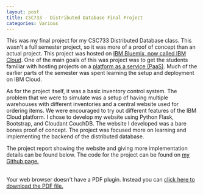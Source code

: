 ```yaml
---
layout: post
title: CSC733 - Distributed Database Final Project
categories: Various
---
```

This was my final project for my CSC733 Distributed Database class. This wasn't a full semester project, so it was more of a proof of concept than an actual project. This project was hosted on [IBM Bluemix, now called IBM Cloud](https://www.ibm.com/cloud/). One of the main goals of this was project was to get the students familiar with hosting projects on a [platform as a service (PaaS)](https://en.wikipedia.org/wiki/Platform_as_a_service). Much of the earlier parts of the semester was spent learning the setup and deployment on IBM Cloud.

As for the project itself, it was a basic inventory control system. The problem that we were to simulate was a setup of having multiple warehouses with different inventories and a central website used for ordering items. We were encouraged to try out different features of the IBM Cloud platform. I chose to develop my website using Python Flask, Bootstrap, and Cloudant CouchDB. The website I developed was a bare bones proof of concept. The project was focused more on learning and implementing the backend of the distributed database.

The project report showing the website and giving more implementation details can be found below. The code for the project can be found on [my Github page.]()

<br>
<object data="/papers/CSC733-Final-Project.pdf" type="application/pdf" width="100%" height="750">
  Your web browser doesn't have a PDF plugin. Instead you can <a href="/papers/CSC424-Final-Project.pdf">click here to download the PDF file.</a>
</object>